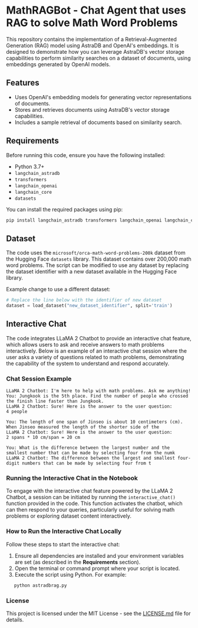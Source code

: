 # MathRAGBot - Chat Agent that uses RAG to solve Math Word Problems

This repository contains the implementation of a Retrieval-Augmented Generation (RAG) model using AstraDB and OpenAI's embeddings. It is designed to demonstrate how you can leverage AstraDB's vector storage capabilities to perform similarity searches on a dataset of documents, using embeddings generated by OpenAI models.

## Features

- Uses OpenAI's embedding models for generating vector representations of documents.
- Stores and retrieves documents using AstraDB's vector storage capabilities.
- Includes a sample retrieval of documents based on similarity search.

## Requirements

Before running this code, ensure you have the following installed:
- Python 3.7+
- `langchain_astradb`
- `transformers`
- `langchain_openai`
- `langchain_core`
- `datasets`

You can install the required packages using pip:

```bash
pip install langchain_astradb transformers langchain_openai langchain_core datasets
```

## Dataset

The code uses the `microsoft/orca-math-word-problems-200k` dataset from the Hugging Face `datasets` library. This dataset contains over 200,000 math word problems. The script can be modified to use any dataset by replacing the dataset identifier with a new dataset available in the Hugging Face library.

Example change to use a different dataset:

```python
# Replace the line below with the identifier of new dataset
dataset = load_dataset("new_dataset_identifier", split='train')
```

## Interactive Chat 

The code integrates LLaMA 2 Chatbot to provide an interactive chat feature, which allows users to ask and receive answers to math problems interactively. Below is an example of an interactive chat session where the user asks a variety of questions related to math problems, demonstrating the capability of the system to understand and respond accurately.

### Chat Session Example

```plaintext
LLaMA 2 Chatbot: I'm here to help with math problems. Ask me anything!
You: Jungkook is the 5th place. Find the number of people who crossed the finish line faster than Jungkook.
LLaMA 2 Chatbot: Sure! Here is the answer to the user question:
4 people

You: The length of one span of Jinseo is about 10 centimeters (cm). When Jinseo measured the length of the shorter side of the
LLaMA 2 Chatbot: Sure! Here is the answer to the user question:
2 spans * 10 cm/span = 20 cm

You: What is the difference between the largest number and the smallest number that can be made by selecting four from the numk
LLaMA 2 Chatbot: The difference between the largest and smallest four-digit numbers that can be made by selecting four from t
```

### Running the Interactive Chat in the Notebook

To engage with the interactive chat feature powered by the LLaMA 2 Chatbot, a session can be initiated by running the `interactive_chat()` function provided in the code. This function activates the chatbot, which can then respond to your queries, particularly useful for solving math problems or exploring dataset content interactively.

### How to Run the Interactive Chat Locally

Follow these steps to start the interactive chat:

1. Ensure all dependencies are installed and your environment variables are set (as described in the **Requirements** section).
2. Open the terminal or command prompt where your script is located.
3. Execute the script using Python. For example:
```bash
   python astradbrag.py
```

### License
This project is licensed under the MIT License - see the [LICENSE.md](LICENSE) file for details.
